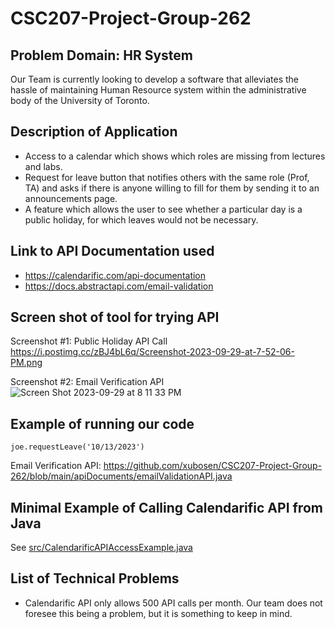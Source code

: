 # CSC207-Project-Group-262
## Problem Domain: HR System
Our Team is currently looking to develop a software that alleviates the hassle of maintaining Human Resource system within the administrative body of the University of Toronto.

## Description of Application
- Access to a calendar which shows which roles are missing from lectures and labs.
- Request for leave button that notifies others with the same role (Prof, TA) and asks if there is anyone willing to fill for them by sending it to an announcements page.
- A feature which allows the user to see whether a particular day is a public holiday, for which leaves would not be necessary.

## Link to API Documentation used
- https://calendarific.com/api-documentation
- https://docs.abstractapi.com/email-validation

## Screen shot of tool for trying API

Screenshot #1: Public Holiday API Call
https://i.postimg.cc/zBJ4bL6q/Screenshot-2023-09-29-at-7-52-06-PM.png

Screenshot #2: Email Verification API
![Screen Shot 2023-09-29 at 8 11 33 PM](https://github.com/xubosen/CSC207-Project-Group-262/assets/97214246/f92e0c99-6d98-4711-9bbf-9896d56865cc)


## Example of running our code
`joe.requestLeave('10/13/2023')`

Email Verification API: https://github.com/xubosen/CSC207-Project-Group-262/blob/main/apiDocuments/emailValidationAPI.java

## Minimal Example of Calling Calendarific API from Java
See [src/CalendarificAPIAccessExample.java](https://github.com/xubosen/CSC207-Project-Group-262/blob/0caa7469006427fdb4fb71c89daffad34a697c88/src/CalendarificAPIAccessExample.java)

## List of Technical Problems
- Calendarific API only allows 500 API calls per month. Our team does not foresee this being a problem, but it is something to keep in mind.
